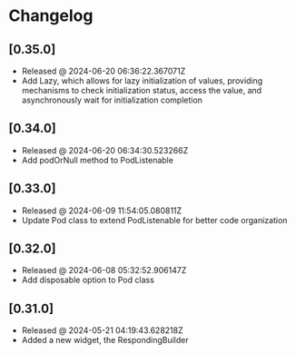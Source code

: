# Changelog

## [0.35.0]

- Released @ 2024-06-20 06:36:22.367071Z
- Add Lazy, which allows for lazy initialization of values, providing mechanisms to check initialization status, access the value, and asynchronously wait for initialization completion

## [0.34.0]

- Released @ 2024-06-20 06:34:30.523266Z
- Add podOrNull method to PodListenable

## [0.33.0]

- Released @ 2024-06-09 11:54:05.080811Z
- Update Pod class to extend PodListenable for better code organization

## [0.32.0]

- Released @ 2024-06-08 05:32:52.906147Z
- Add disposable option to Pod class

## [0.31.0]

- Released @ 2024-05-21 04:19:43.628218Z
- Added a new widget, the RespondingBuilder
